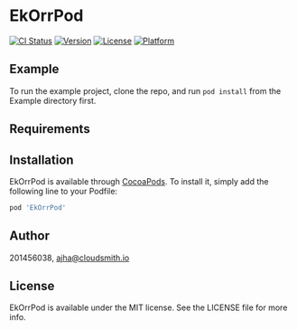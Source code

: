 # EkOrrPod

[![CI Status](https://img.shields.io/travis/201456038/EkOrrPod.svg?style=flat)](https://travis-ci.org/201456038/EkOrrPod)
[![Version](https://img.shields.io/cocoapods/v/EkOrrPod.svg?style=flat)](https://cocoapods.org/pods/EkOrrPod)
[![License](https://img.shields.io/cocoapods/l/EkOrrPod.svg?style=flat)](https://cocoapods.org/pods/EkOrrPod)
[![Platform](https://img.shields.io/cocoapods/p/EkOrrPod.svg?style=flat)](https://cocoapods.org/pods/EkOrrPod)

## Example

To run the example project, clone the repo, and run `pod install` from the Example directory first.

## Requirements

## Installation

EkOrrPod is available through [CocoaPods](https://cocoapods.org). To install
it, simply add the following line to your Podfile:

```ruby
pod 'EkOrrPod'
```

## Author

201456038, ajha@cloudsmith.io

## License

EkOrrPod is available under the MIT license. See the LICENSE file for more info.
